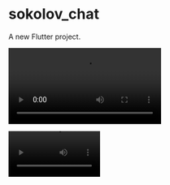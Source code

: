 # sokolov_chat

A new Flutter project.

![Video alt](https://github.com/SokolovAndr/sokolov_chat/blob/main/demonstration.webm)

<video src='https://github.com/SokolovAndr/sokolov_chat/blob/main/demonstration.webm' width=180/>


![video](https://github.com/user-attachments/assets/0ce7141d-38f9-4524-bb98-5bd9924289d1)


